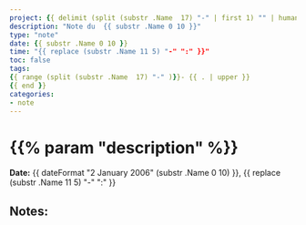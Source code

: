 ```yaml
---
project: {{ delimit (split (substr .Name  17) "-" | first 1) "" | humanize   }}
description: "Note du  {{ substr .Name 0 10 }}"
type: "note"
date: {{ substr .Name 0 10 }}
time: "{{ replace (substr .Name 11 5) "-" ":" }}"
toc: false
tags:
{{ range (split (substr .Name  17) "-" )}}- {{ . | upper }}
{{ end }}
categories:
- note
---
```

# {{% param "description" %}}

**Date:** {{ dateFormat "2 January 2006" (substr .Name 0 10) }}, {{ replace (substr .Name 11 5) "-" ":" }}

## Notes:


